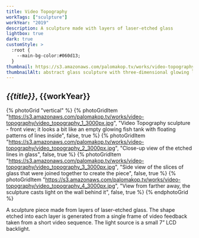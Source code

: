 ```yaml
---
title: Video Topography
workTags: ["sculpture"]
workYear: "2019"
description: A sculpture made with layers of laser-etched glass
lightbox: true
dark: true
customStyle: >
  :root {
    --main-bg-color:#060d13;
  }
thumbnail: https://s3.amazonaws.com/palomakop.tv/works/video-topography/video_topography_2_3000px.jpg
thumbnailAlt: abstract glass sculpture with three-dimensional glowing lines floating inside a prism
---
```


## *{{title}}*, {{workYear}}

{% photoGrid "vertical" %}
{% photoGridItem "https://s3.amazonaws.com/palomakop.tv/works/video-topography/video_topography_1_3000px.jpg", "Video Topography sculpture - front view; it looks a bit like an empty glowing fish tank with floating patterns of lines inside", false, true %}
{% photoGridItem "https://s3.amazonaws.com/palomakop.tv/works/video-topography/video_topography_2_3000px.jpg", "Close-up view of the etched lines in glass", false, true %}
{% photoGridItem "https://s3.amazonaws.com/palomakop.tv/works/video-topography/video_topography_3_3000px.jpg", "Side view of the slices of glass that were joined together to create the piece", false, true %}
{% photoGridItem "https://s3.amazonaws.com/palomakop.tv/works/video-topography/video_topography_4_3000px.jpg", "View from farther away, the sculpture casts light on the wall behind it", false, true %}
{% endphotoGrid %}

A sculpture piece made from layers of laser-etched glass. The shape etched into each layer is generated from a single frame of video feedback taken from a short video sequence. The light source is a small 7” LCD backlight.
